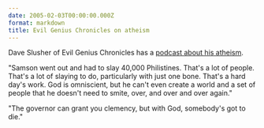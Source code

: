 ```yaml
---
date: 2005-02-03T00:00:00.000Z
format: markdown
title: Evil Genius Chronicles on atheism
---
```


Dave Slusher of Evil Genius Chronicles has a <a href="http://www.evilgeniuschronicles.org/cgi-bin/blosxom.cgi/2005/02/01#050201_01">podcast about his atheism</a>.

"Samson went out and had to slay 40,000 Philistines. That's a lot of people. That's a lot of slaying to do, particularly with just one bone. That's a hard day's work. God is omniscient, but he can't even create a world and a set of people that he doesn't need to smite, over, and over and over again."

"The governor can grant you clemency, but with God, somebody's got to die."
